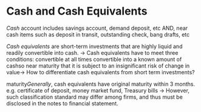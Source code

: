 # Cash and Cash Equivalents 

*Cash* account includes savings account, demand deposit, etc AND, near cash items such as deposit in transit, outstanding check, bang drafts, etc

*Cash equivalents* are short-term investments that are highly liquid and readily convertible into cash. → Cash equivalents have to meet three conditions: convertible at all times convertible into a known amount of cashso near maturity that it is subject to an insignificant risk of change in value→ How to differentiate cash equivalents from short term investments?

 maturity*Generally*, cash equivalents have original maturity within 3 months. e.g. certificate of deposit, money market fund, Treasury bills → However, such classification standard may differ among firms, and thus must be disclosed in the notes to financial statement.

